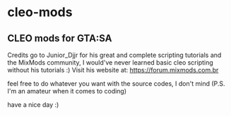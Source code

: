 # cleo-mods
CLEO mods for GTA:SA
---------------------

Credits go to Junior_Djjr for his great and complete scripting tutorials and the MixMods community, I would've never learned basic cleo scripting without his tutorials :)
Visit his website at: https://forum.mixmods.com.br

feel free to do whatever you want with the source codes, I don't mind
(P.S. I'm an amateur when it comes to coding)

have a nice day :)
